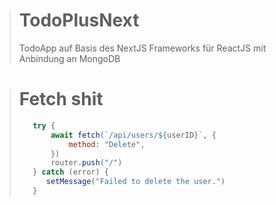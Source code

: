 > # TodoPlusNext
>
> TodoApp auf Basis des NextJS Frameworks für ReactJS mit Anbindung an MongoDB

> # Fetch shit
>
> ```JavaScript
>    try {
>        await fetch(`/api/users/${userID}`, {
>            method: "Delete",
>        })
>        router.push("/")
>    } catch (error) {
>       setMessage("Failed to delete the user.")
>    }
> ```

